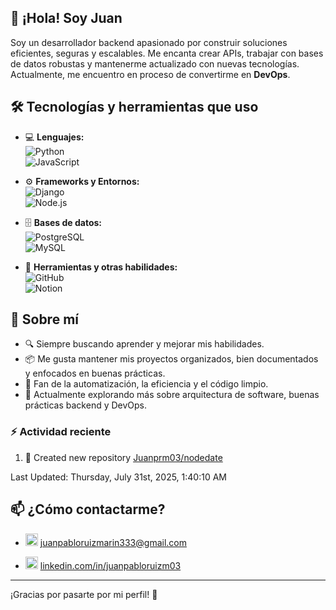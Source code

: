 ## 👋 ¡Hola! Soy Juan

Soy un desarrollador backend apasionado por construir soluciones eficientes, seguras y escalables. Me encanta crear APIs, trabajar con bases de datos robustas y mantenerme actualizado con nuevas tecnologías. Actualmente, me encuentro en proceso de convertirme en **DevOps**.

## 🛠️ Tecnologías y herramientas que uso

- 💻 **Lenguajes:**  
  ![Python](https://img.shields.io/badge/Python-3776AB?style=flat&logo=python&logoColor=white)  
  ![JavaScript](https://img.shields.io/badge/JavaScript-F7DF1E?style=flat&logo=javascript&logoColor=black)

- ⚙️ **Frameworks y Entornos:**  
  ![Django](https://img.shields.io/badge/Django-092E20?style=flat&logo=django&logoColor=white)  
  ![Node.js](https://img.shields.io/badge/Node.js-339933?style=flat&logo=nodedotjs&logoColor=white)

- 🗄️ **Bases de datos:**  
  ![PostgreSQL](https://img.shields.io/badge/PostgreSQL-336791?style=flat&logo=postgresql&logoColor=white)  
  ![MySQL](https://img.shields.io/badge/MySQL-4479A1?style=flat&logo=mysql&logoColor=white)

- 🧰 **Herramientas y otras habilidades:**  
  ![GitHub](https://img.shields.io/badge/GitHub-181717?style=flat&logo=github&logoColor=white)  
  ![Notion](https://img.shields.io/badge/Notion-000000?style=flat&logo=notion&logoColor=white)



## 🚀 Sobre mí

- 🔍 Siempre buscando aprender y mejorar mis habilidades.
- 📦 Me gusta mantener mis proyectos organizados, bien documentados y enfocados en buenas prácticas.
- 📘 Fan de la automatización, la eficiencia y el código limpio.
- 🧠 Actualmente explorando más sobre arquitectura de software, buenas prácticas backend y DevOps.

### :zap: Actividad reciente
<!--RECENT_ACTIVITY:start-->
1. 📔 Created new repository [Juanprm03/nodedate](https://github.com/Juanprm03/nodedate)<br>
<!--RECENT_ACTIVITY:end-->
<!--RECENT_ACTIVITY:last_update-->
Last Updated: Thursday, July 31st, 2025, 1:40:10 AM
<!--RECENT_ACTIVITY:last_update_end-->

## 📫 ¿Cómo contactarme?

- <img src="https://img.shields.io/badge/Gmail-D14836?style=flat&logo=gmail&logoColor=white" alt="Gmail logo" height="20"/> [juanpabloruizmarin333@gmail.com](mailto:juanpabloruizmarin333@gmail.com)  

- <img src="https://img.shields.io/badge/LinkedIn-0A66C2?style=flat&logo=linkedin&logoColor=white" alt="LinkedIn logo" height="20"/> [linkedin.com/in/juanpabloruizm03](https://www.linkedin.com/in/juanpabloruizm03)

---

¡Gracias por pasarte por mi perfil! 🚀
